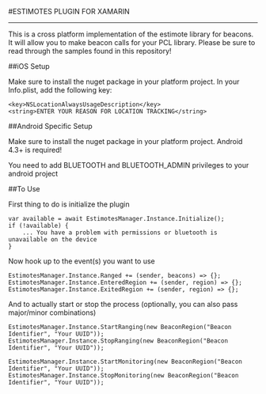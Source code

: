 ﻿#ESTIMOTES PLUGIN FOR XAMARIN

---

This is a cross platform implementation of the estimote library for beacons.  It will allow you to make beacon calls for your PCL library.
Please be sure to read through the samples found in this repository!


##iOS Setup

Make sure to install the nuget package in your platform project.
In your Info.plist, add the following key:

    <key>NSLocationAlwaysUsageDescription</key>
    <string>ENTER YOUR REASON FOR LOCATION TRACKING</string>


##Android Specific Setup

Make sure to install the nuget package in your platform project.  Android 4.3+ is required!

You need to add BLUETOOTH and BLUETOOTH_ADMIN privileges to your android project


##To Use

First thing to do is initialize the plugin

    var available = await EstimotesManager.Instance.Initialize();
    if (!available) {
        ... You have a problem with permissions or bluetooth is unavailable on the device
    }

Now hook up to the event(s) you want to use

    EstimotesManager.Instance.Ranged += (sender, beacons) => {};
    EstimotesManager.Instance.EnteredRegion += (sender, region) => {};
    EstimotesManager.Instance.ExitedRegion += (sender, region) => {};

And to actually start or stop the process (optionally, you can also pass major/minor combinations)

    EstimotesManager.Instance.StartRanging(new BeaconRegion("Beacon Identifier", "Your UUID"));
    EstimotesManager.Instance.StopRanging(new BeaconRegion("Beacon Identifier", "Your UUID"));

    EstimotesManager.Instance.StartMonitoring(new BeaconRegion("Beacon Identifier", "Your UUID"));
    EstimotesManager.Instance.StopMonitoring(new BeaconRegion("Beacon Identifier", "Your UUID"));
